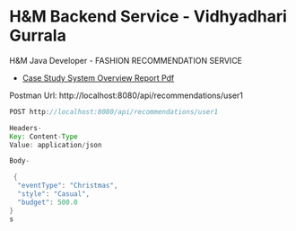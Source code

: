 # H&M Backend Service - Vidhyadhari Gurrala
H&amp;M Java Developer  - FASHION RECOMMENDATION SERVICE

- [Case Study System Overview Report Pdf](System_Overview.pdf)

Postman Url: http://localhost:8080/api/recommendations/user1

``````java
POST http://localhost:8080/api/recommendations/user1

Headers-
Key: Content-Type
Value: application/json

Body-

 {
  "eventType": "Christmas",
  "style": "Casual",
  "budget": 500.0
}
s
``````
